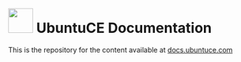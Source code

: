 <h1><img src="https://raw.githubusercontent.com/mhancoc7/docs.ubuntuce.com-content/main/pages/assets/images/ubuntu-logo.png" height="50"/> UbuntuCE Documentation</h1>

This is the repository for the content available at [docs.ubuntuce.com](https://docs.ubuntuce.com)